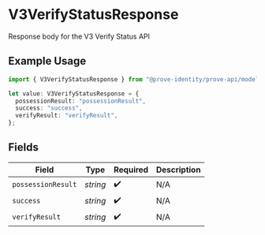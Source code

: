 # V3VerifyStatusResponse

Response body for the V3 Verify Status API

## Example Usage

```typescript
import { V3VerifyStatusResponse } from "@prove-identity/prove-api/models/components";

let value: V3VerifyStatusResponse = {
  possessionResult: "possessionResult",
  success: "success",
  verifyResult: "verifyResult",
};
```

## Fields

| Field              | Type               | Required           | Description        |
| ------------------ | ------------------ | ------------------ | ------------------ |
| `possessionResult` | *string*           | :heavy_check_mark: | N/A                |
| `success`          | *string*           | :heavy_check_mark: | N/A                |
| `verifyResult`     | *string*           | :heavy_check_mark: | N/A                |